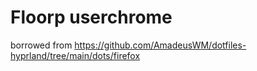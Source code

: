 # Floorp userchrome

borrowed from https://github.com/AmadeusWM/dotfiles-hyprland/tree/main/dots/firefox
